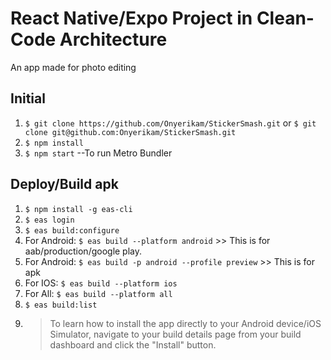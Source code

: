 # React Native/Expo Project in Clean-Code Architecture
An app made for photo editing

## Initial
1. ```$ git clone https://github.com/Onyerikam/StickerSmash.git``` or ```$ git clone git@github.com:Onyerikam/StickerSmash.git```
2. ```$ npm install```
3. ```$ npm start``` --To run Metro Bundler

## Deploy/Build apk
1. ```$ npm install -g eas-cli```
2. ```$ eas login```
3. ```$ eas build:configure```
4. For Android: ```$ eas build --platform android``` >> This is for aab/production/google play.
5. For Android: ```$ eas build -p android --profile preview``` >> This is for apk
6. For IOS: ```$ eas build --platform ios```
7. For All: ```$ eas build --platform all```
8. ```$ eas build:list```
9. > To learn how to install the app directly to your Android device/iOS Simulator, navigate to your build details page from your build dashboard and click the "Install" button.
